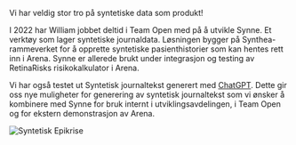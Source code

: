 Vi har veldig stor tro på syntetiske data som produkt! 

I 2022 har William jobbet deltid i Team Open med på å utvikle Synne. Et verktøy som lager syntetiske journaldata. Løsningen bygger på Synthea-rammeverket for å opprette syntetiske pasienthistorier som kan hentes rett inn i Arena. Synne er allerede brukt under integrasjon og testing av RetinaRisks risikokalkulator i Arena.

Vi har også testet ut Syntetisk journaltekst generert med [ChatGPT](https://chat.openai.com). Dette gir oss nye muligheter for generering av syntetisk journaltekst som vi ønsker å kombinere med Synne for bruk internt i utviklingsavdelingen, i Team Open og for ekstern demonstrasjon av Arena. 

![Syntetisk Epikrise](./wins/synne/epikrise.png)
